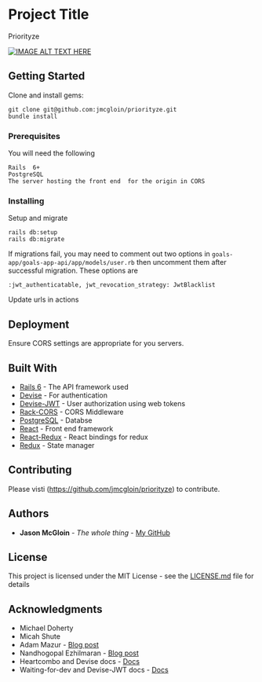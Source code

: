 # Project Title

Priorityze

[![IMAGE ALT TEXT HERE](https://youtu.be/NfvY0KuZBMU0.jpg)](https://youtu.be/NfvY0KuZBMU)

## Getting Started

Clone and install gems:
```
git clone git@github.com:jmcgloin/priorityze.git
bundle install
```

### Prerequisites

You will need the following

```
Rails  6+
PostgreSQL
The server hosting the front end  for the origin in CORS
```

### Installing

Setup and migrate
```
rails db:setup
rails db:migrate 
```
If migrations fail, you may need to comment out two options in `goals-app/goals-app-api/app/models/user.rb` then uncomment them after successful migration.  These options are
```
:jwt_authenticatable, jwt_revocation_strategy: JwtBlacklist
```
Update urls in actions

## Deployment

Ensure CORS settings are appropriate for you servers.

## Built With
* [Rails 6](https://rubygems.org/gems/rails/versions/6.0.2.1) - The API framework used
* [Devise](https://rubygems.org/gems/devise/versions/4.7.1) - For authentication
* [Devise-JWT](https://rubygems.org/gems/devise-jwt/versions/0.6.0) - User authorization using web tokens
* [Rack-CORS](https://rubygems.org/gems/rack-cors/versions/1.1.1) - CORS Middleware
* [PostgreSQL](https://rubygems.org/gems/pg/versions/0.18.4) - Databse
* [React](https://reactjs.org/) - Front end framework
* [React-Redux](https://react-redux.js.org/) - React bindings for redux
* [Redux](https://redux.js.org/) - State manager



## Contributing

Please visti (https://github.com/jmcgloin/priorityze) to contribute.


## Authors

* **Jason McGloin** - *The whole thing* - [My GitHub](https://github.com/jmcgloin/goals_app)

## License

This project is licensed under the MIT License - see the [LICENSE.md](LICENSE.md) file for details

## Acknowledgments

* Michael Doherty
* Micah Shute
* Adam Mazur - [Blog post](https://medium.com/@mazik.wyry/rails-5-api-jwt-setup-in-minutes-using-devise-71670fd4ed03)
* Nandhogopal Ezhilmaran - [Blog post](https://medium.com/@nandhae/2019-how-i-set-up-authentication-with-jwt-in-just-a-few-lines-of-code-with-rails-5-api-devise-9db7d3cee2c0)
* Heartcombo and Devise docs - [Docs](https://github.com/heartcombo/devise)
* Waiting-for-dev and Devise-JWT docs - [Docs](https://github.com/waiting-for-dev/devise-jwt)
